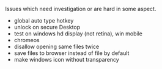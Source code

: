 Issues which need investigation or are hard in some aspect.

- global auto type hotkey
- unlock on secure Desktop
- test on windows hd display (not retina), win mobile
- chromeos
- disallow opening same files twice
- save files to browser instead of file by default
- make windows icon without transparency